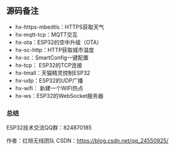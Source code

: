 ## 源码备注

- hx-https-mbedtls：HTTPS获取天气
- hx-mqtt-tcp：MQTT交互
- hx-ota：ESP32的空中升级（OTA）
- hx-sc-http：HTTP获取城市温度
- hx-sc：SmartConfig一键配置
- hx-tcp： ESP32的TCP连接
- hx-tmall：天猫精灵控制ESP32
- hx-udp：ESP32的UDP广播
- hx-wifi： 新建一个WIFI热点
- hx-ws：ESP32的WebSocket服务器

### 总结

ESP32技术交流QQ群：824870185

作者：红旭无线团队
CSDN：https://blog.csdn.net/qq_24550925/ 
